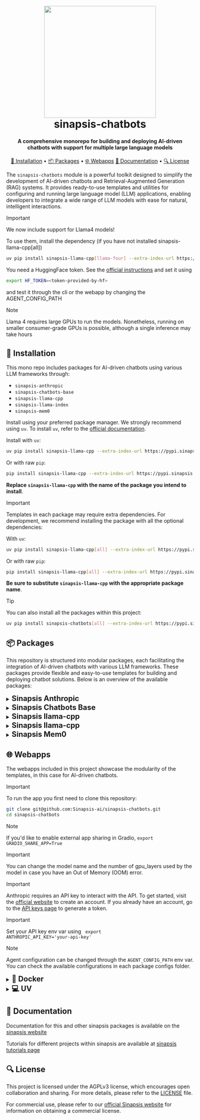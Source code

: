 <h1 align="center">
<br>
<a href="https://sinapsis.tech/">
  <img
    src="https://github.com/Sinapsis-AI/brand-resources/blob/main/sinapsis_logo/4x/logo.png?raw=true"
    alt="" width="300">
</a>
<br>
sinapsis-chatbots
<br>
</h1>

<h4 align="center">A comprehensive monorepo for building and deploying AI-driven chatbots with support for multiple large language models</h4>

<p align="center">
<a href="#installation">🐍 Installation</a> •
<a href="#packages">📦 Packages</a> •
<a href="#webapps">🌐 Webapps</a>
<a href="#documentation">📙 Documentation</a> •
<a href="#license">🔍 License</a>
</p>

The `sinapsis-chatbots` module is a powerful toolkit designed to simplify the development of AI-driven chatbots and Retrieval-Augmented Generation (RAG) systems. It provides ready-to-use templates and utilities for configuring and running large language model (LLM) applications, enabling developers to integrate a wide range of LLM models with ease for natural, intelligent interactions.


> [!IMPORTANT]
> We now include support for Llama4 models!

To use them, install the dependency (if you have not installed sinapsis-llama-cpp[all])
```bash
uv pip install sinapsis-llama-cpp[llama-four] --extra-index-url https://pypi.sinapsis.tech
```
You need a HuggingFace token. See the [official instructions](https://huggingface.co/docs/hub/security-tokens)
and set it using
```bash
export HF_TOKEN=<token-provided-by-hf>
```

and test it through the cli or the webapp by changing the AGENT_CONFIG_PATH

> [!NOTE]
> Llama 4 requires large GPUs to run the models.
> Nonetheless, running on smaller consumer-grade GPUs is possible, although a single inference may take hours
>


<h2 id="installation">🐍 Installation</h2>

This mono repo includes packages for AI-driven chatbots using various LLM frameworks through:
* <code>sinapsis-anthropic</code>
* <code>sinapsis-chatbots-base</code>
* <code>sinapsis-llama-cpp</code>
* <code>sinapsis-llama-index</code>
* <code>sinapsis-mem0</code>


Install using your preferred package manager. We strongly recommend using <code>uv</code>. To install <code>uv</code>, refer to the [official documentation](https://docs.astral.sh/uv/getting-started/installation/#installation-methods).

Install with <code>uv</code>:

```bash
uv pip install sinapsis-llama-cpp --extra-index-url https://pypi.sinapsis.tech
```
Or with raw <code>pip</code>:
```bash
pip install sinapsis-llama-cpp --extra-index-url https://pypi.sinapsis.tech
```
**Replace `sinapsis-llama-cpp` with the name of the package you intend to install**.

> [!IMPORTANT]
> Templates in each package may require extra dependencies. For development, we recommend installing the package with all the optional dependencies:
>

With <code>uv</code>:

```bash
uv pip install sinapsis-llama-cpp[all] --extra-index-url https://pypi.sinapsis.tech
```
Or with raw <code>pip</code>:
```bash
pip install sinapsis-llama-cpp[all] --extra-index-url https://pypi.sinapsis.tech
```

**Be sure to substitute `sinapsis-llama-cpp`  with the appropriate package name**.

> [!TIP]
> You can also install all the packages within this project:
>
```bash
uv pip install sinapsis-chatbots[all] --extra-index-url https://pypi.sinapsis.tech
```

<h2 id="packages">📦 Packages</h2>

This repository is structured into modular packages, each facilitating the integration of AI-driven chatbots with various LLM frameworks. These packages provide flexible and easy-to-use templates for building and deploying chatbot solutions. Below is an overview of the available packages:


<details>
<summary id="anthropic"><strong><span style="font-size: 1.4em;"> Sinapsis Anthropic </span></strong></summary>

This package offers a suite of templates and utilities for building **text-to-text** and **image-to-text** conversational chatbots using [Anthropic's Claude](https://docs.anthropic.com/en/docs/overview) models.

- **AnthropicTextGeneration**: Template for text and code generation with Claude models using the Anthropic API.

- **AnthropicMultiModal**: Template for multimodal chat processing using Anthropic's Claude models.

For specific instructions and further details, see the [README.md](https://github.com/Sinapsis-AI/sinapsis-chatbots/blob/main/packages/sinapsis_anthropic/README.md).

</details>

<details>
<summary id="base"><strong><span style="font-size: 1.4em;"> Sinapsis Chatbots Base </span></strong></summary>

This package provides core functionality for LLM chat completion tasks.

- **QueryContextualizeFromFile**: Template that adds a certain context to the query searching for keywords in the Documents added in the generic_data field of the DataContainer

For specific instructions and further details, see the [README.md](https://github.com/Sinapsis-AI/sinapsis-chatbots/blob/main/packages/sinapsis_chatbots_base/README.md).

</details>

<details>
<summary id="llama-cpp"><strong><span style="font-size: 1.4em;"> Sinapsis llama-cpp </span></strong></summary>

This package offers a suite of templates and utilities for running LLMs using [llama-cpp](https://github.com/ggml-org/llama.cpp).

- **LLama4MultiModal**: Template for multi modal chat processing using the LLama 4 model.

- **LLaMATextCompletionWithContext**: Template to initialize a LLaMA-based text completion model with context added in the prompt.

- **LLaMATextCompletion**: Configures and initializes a chat completion model, supporting LLaMA, Mistral, and other compatible models.

- **LLama4TextToText**: Template for text-to-text chat processing using the LLama 4 model.

For specific instructions and further details, see the [README.md](https://github.com/Sinapsis-AI/sinapsis-chatbots/blob/main/packages/sinapsis_llama_cpp/README.md).

</details>

<details>
<summary id="llama-cpp"><strong><span style="font-size: 1.4em;"> Sinapsis llama-cpp </span></strong></summary>

Package with support for various llama-index modules for text completion. This includes making calls to llms, processing and generating embeddings and Nodes, etc.

- **CodeEmbeddingNodeGenerator**: Template to generate nodes for a code base.

- **EmbeddingNodeGenerator**: Template for generating text embeddings using the HuggingFace model.

- **LLaMAIndexInsertNodes**: Template for inserting embeddings (nodes) into a PostgreSQL vector database using
    the LlamaIndex `PGVectorStore` to store vectorized data.

- **LLaMAIndexNodeRetriever**: Template for retrieving nodes from a database using embeddings.

- **LLaMAIndexRAGTextCompletion**: Template for configuring and initializing a LLaMA-based Retrieval-Augmented Generation (RAG) system.

For specific instructions and further details, see the [README.md](https://github.com/Sinapsis-AI/sinapsis-chatbots/blob/main/packages/sinapsis_llama_index/README.md).

</details>

<details>
<summary id="mem0"><strong><span style="font-size: 1.4em;"> Sinapsis Mem0 </span></strong></summary>

This package provides persistent memory functionality for Sinapsis agents using [Mem0](https://docs.mem0.ai/), supporting both **managed (Mem0 platform)** and **self-hosted** backends.

- **Mem0Add**: Ingests and stores prompts, responses, and facts into memory.
- **Mem0Get**: Retrieves individual or grouped memory records.
- **Mem0Search**: Fetches relevant memories and injects them into the current prompt.
- **Mem0Delete**: Removes stored memories selectively or in bulk.
- **Mem0Reset**: Fully clears memory within a defined scope.

For specific instructions and further details, see the [README.md](https://github.com/Sinapsis-AI/sinapsis-chatbots/blob/main/packages/sinapsis_mem0/README.md).

</details>

<h2 id="webapps">🌐 Webapps</h2>

The webapps included in this project showcase the modularity of the templates, in this case for AI-driven chatbots.

> [!IMPORTANT]
> To run the app you first need to clone this repository:

```bash
git clone git@github.com:Sinapsis-ai/sinapsis-chatbots.git
cd sinapsis-chatbots
```

> [!NOTE]
> If you'd like to enable external app sharing in Gradio, `export GRADIO_SHARE_APP=True`

> [!IMPORTANT]
> You can change the model name and the number of gpu_layers used by the model in case you have an Out of Memory (OOM) error.

> [!IMPORTANT]
> Anthropic requires an API key to interact with the API. To get started, visit the [official website](https://console.anthropic.com/) to create an account. If you already have an account, go to the [API keys page](https://console.anthropic.com/settings/keys) to generate a token.

> [!IMPORTANT]
> Set your API key env var using <code> export ANTHROPIC_API_KEY='your-api-key'</code>

> [!NOTE]
> Agent configuration can be changed through the `AGENT_CONFIG_PATH` env var. You can check the available configurations in each package configs folder.

<details>
<summary id="uv"><strong><span style="font-size: 1.4em;">🐳 Docker</span></strong></summary>

**IMPORTANT**: This Docker image depends on the `sinapsis-nvidia:base` image. For detailed instructions, please refer to the [Sinapsis README](https://github.com/Sinapsis-ai/sinapsis?tab=readme-ov-file#docker).

1. **Build the sinapsis-chatbots image**:
```bash
docker compose -f docker/compose.yaml build
```
2. **Start the app container**

- For Anthropic text-to-text chatbot:
```bash
docker compose -f docker/compose_apps.yaml up sinapsis-claude-chatbot -d
```

- For llama-cpp text-to-text chatbot:
```bash
docker compose -f docker/compose_apps.yaml up sinapsis-simple-chatbot -d
```

- For llama-index RAG chatbot:
```bash
docker compose -f docker/compose_apps.yaml up sinapsis-rag-chatbot -d
```

3. **Check the logs**

- For Anthropic text-to-text chatbot:
```bash
docker logs -f sinapsis-claude-chatbot
```

- For llama-cpp text-to-text chatbot:
```bash
docker logs -f sinapsis-simple-chatbot
```

- For llama-index RAG chatbot:
```bash
docker logs -f sinapsis-rag-chatbot
```

4. **The logs will display the URL to access the webapp, e.g.,:**:
```bash
Running on local URL:  http://127.0.0.1:7860
```
**NOTE**: The url may be different, check the output of logs.

5. **To stop the app**:
```bash
docker compose -f docker/compose_apps.yaml down
```

**To use a different chatbot configuration (e.g. OpenAI-based chat), update the `AGENT_CONFIG_PATH` environmental variable to point to the desired YAML file.**

For example, to use OpenAI chat:
```yaml
environment:
 AGENT_CONFIG_PATH: webapps/configs/openai_simple_chat.yaml
 OPENAI_API_KEY: your_api_key
```

</details>
<details>
<summary id="virtual-environment"><strong><span style="font-size: 1.4em;">💻 UV</span></strong></summary>

To run the webapp using the <code>uv</code> package manager, follow these steps:

1. **Export the environment variable to install the python bindings for llama-cpp**:

```bash
export CMAKE_ARGS="-DGGML_CUDA=on"
export FORCE_CMAKE="1"
```

2. **Export CUDACXX**:
```bash
export CUDACXX=$(command -v nvcc)
```

3. **Sync the virtual environment**:

```bash
uv sync --frozen
```

4. **Install the wheel**:
```bash
uv pip install sinapsis-chatbots[all] --extra-index-url https://pypi.sinapsis.tech
```

5. **Run the webapp**:

- For Anthropic text-to-text chatbot:
```bash
export ANTHROPIC_API_KEY=your_api_key
uv run webapps/claude_chatbot.py
```

- For llama-cpp text-to-text chatbot:
```bash
uv run webapps/llama_cpp_simple_chatbot.py
```

- For OpenAI text-to-text chatbot:
```bash
export AGENT_CONFIG_PATH=webapps/configs/openai_simple_chat.yaml
export OPENAI_API_KEY=your_api_key
uv run webapps/llama_cpp_simple_chatbot.py
```

- For llama-index RAG chatbot:
```bash
uv run webapps/llama_index_rag_chatbot.py
```

6. **The terminal will display the URL to access the webapp, e.g.**:


```bash
Running on local URL:  http://127.0.0.1:7860
```
**NOTE**: The URL may vary; check the terminal output for the correct address.

</details>


<h2 id="documentation">📙 Documentation</h2>

Documentation for this and other sinapsis packages is available on the [sinapsis website](https://docs.sinapsis.tech/docs)

Tutorials for different projects within sinapsis are available at [sinapsis tutorials page](https://docs.sinapsis.tech/tutorials)


<h2 id="license">🔍 License</h2>

This project is licensed under the AGPLv3 license, which encourages open collaboration and sharing. For more details, please refer to the [LICENSE](LICENSE) file.

For commercial use, please refer to our [official Sinapsis website](https://sinapsis.tech) for information on obtaining a commercial license.





